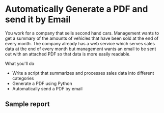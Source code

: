 # Automatically Generate a PDF and send it by Email

You work for a company that sells second hand cars. Management wants to get a summary of the amounts of vehicles that have been sold at the end of every month. The company already has a web service which serves sales data at the end of every month but management wants an email to be sent out with an attached PDF so that data is more easily readable.

What you'll do
- Write a script that summarizes and processes sales data into different categories
- Generate a PDF using Python
- Automatically send a PDF by email

## Sample report

